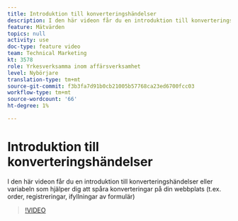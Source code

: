 ```yaml
---
title: Introduktion till konverteringshändelser
description: I den här videon får du en introduktion till konverteringshändelser eller variabeln som hjälper dig att spåra konverteringar på din webbplats (t.ex. order, registreringar, ifyllningar av formulär)
feature: Mätvärden
topics: null
activity: use
doc-type: feature video
team: Technical Marketing
kt: 3578
role: Yrkesverksamma inom affärsverksamhet
level: Nybörjare
translation-type: tm+mt
source-git-commit: f3b3fa7d91b0cb21005b57768ca23ed6700fcc03
workflow-type: tm+mt
source-wordcount: '66'
ht-degree: 1%

---
```



# Introduktion till konverteringshändelser

I den här videon får du en introduktion till konverteringshändelser eller variabeln som hjälper dig att spåra konverteringar på din webbplats (t.ex. order, registreringar, ifyllningar av formulär)

>[!VIDEO](https://video.tv.adobe.com/v/28764/?quality=12)
